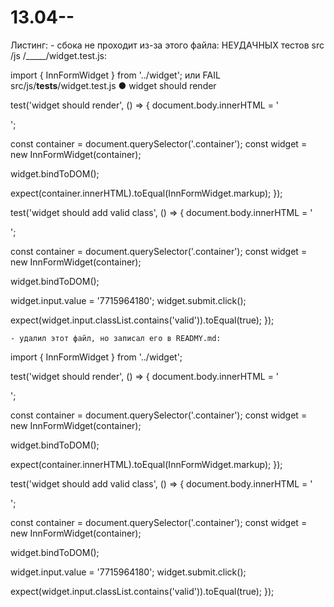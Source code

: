 # 13.04--
Листинг:
    - сбока не проходит из-за этого файла:
        НЕУДАЧНЫХ  тестов src /js /_____/widget.test.js:

import { InnFormWidget } from '../widget';
или
FAIL  src/js/__tests__/widget.test.js
  ● widget should render


test('widget should render', () => {
  document.body.innerHTML = '<div class="container"></div>';

  const container = document.querySelector('.container');
  const widget = new InnFormWidget(container);

  widget.bindToDOM();

  expect(container.innerHTML).toEqual(InnFormWidget.markup);
});

test('widget should add valid class', () => {
  document.body.innerHTML = '<div class="container"></div>';

  const container = document.querySelector('.container');
  const widget = new InnFormWidget(container);

  widget.bindToDOM();

  widget.input.value = '7715964180';
  widget.submit.click();

  expect(widget.input.classList.contains('valid')).toEqual(true);
});


    - удалил этот файл, но записал его в READMY.md:


import { InnFormWidget } from '../widget';

test('widget should render', () => {
  document.body.innerHTML = '<div class="container"></div>';

  const container = document.querySelector('.container');
  const widget = new InnFormWidget(container);

  widget.bindToDOM();

  expect(container.innerHTML).toEqual(InnFormWidget.markup);
});

test('widget should add valid class', () => {
  document.body.innerHTML = '<div class="container"></div>';

  const container = document.querySelector('.container');
  const widget = new InnFormWidget(container);

  widget.bindToDOM();

  widget.input.value = '7715964180';
  widget.submit.click();

  expect(widget.input.classList.contains('valid')).toEqual(true);
});
